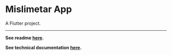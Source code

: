 # Mislimetar App

A Flutter project.

---

**See readme [here](/README.md).**

**See technical documentation [here](/docs/technical.md).**
